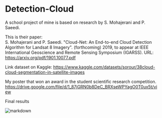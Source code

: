 # Detection-Cloud 
A school project of mine is based on research by S. Mohajerani and P. Saeedi. 

This is their paper:  
S. Mohajerani and P. Saeedi. "Cloud-Net: An End-to-end Cloud Detection Algorithm for Landsat 8 Imagery". (forthcoming) 2019, to appear at IEEE International Geoscience and Remote Sensing Symposium (IGARSS). URL: https://arxiv.org/pdf/1901.10077.pdf

Link dataset on Kaggle: https://www.kaggle.com/datasets/sorour/38cloud-cloud-segmentation-in-satellite-images 

My poster that won an award in the student scientific research competition. 
https://drive.google.com/file/d/1_87jGRN0b8DeC_BRXseWPYagO0T0ux5t/view

Final results 

![markdown](https://images.viblo.asia/518eea86-f0bd-45c9-bf38-d5cb119e947d.png)
